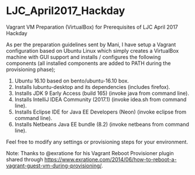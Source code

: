 # LJC_April2017_Hackday

Vagrant VM Preparation (VirtualBox) for Prerequisites of LJC April 2017 Hackday

As per the preparation guidelines sent by Mani, I have setup a Vagrant configuration based on Ubuntu Linux which simply creates a VirtualBox machine with GUI support and installs / configures the following components (all installed components are added to PATH during the provisioning phase);

1. Ubuntu 16.10 based on bento/ubuntu-16.10 box.
2. Installs lubuntu-desktop and its dependencies (includes firefox).
3. Installs JDK 9 Early Access (build 165) (invoke java from command line). 
4. Installs IntelliJ IDEA Community (2017.1) (invoke idea.sh from command line).
5. Installs Eclipse IDE for Java EE Developers (Neon) (invoke eclipse from command line).
6. Installs Netbeans Java EE bundle (8.2) (invoke netbeans from command line).

Feel free to modify any settings or provisioning steps for your environment.

Note: Thanks to @exratione for his Vagrant Reboot Provisioner plugin shared through https://www.exratione.com/2014/06/how-to-reboot-a-vagrant-guest-vm-during-provisioning/.
